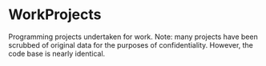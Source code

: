 # WorkProjects
Programming projects undertaken for work.
Note: many projects have been scrubbed of original data for the purposes of confidentiality. However, the code base is nearly identical.
